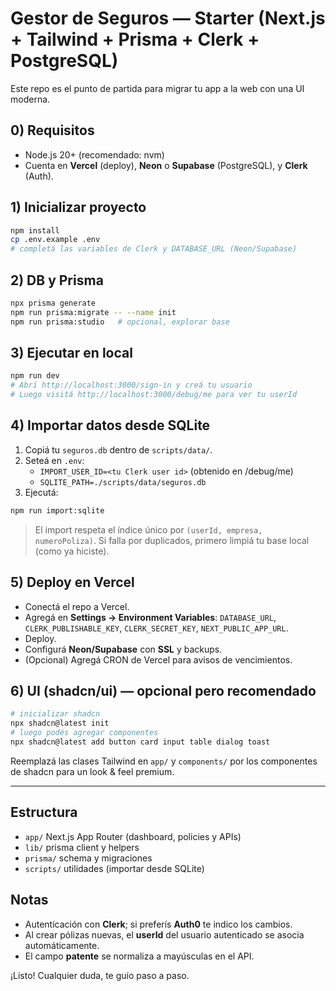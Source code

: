 # Gestor de Seguros — Starter (Next.js + Tailwind + Prisma + Clerk + PostgreSQL)

Este repo es el punto de partida para migrar tu app a la web con una UI moderna.

## 0) Requisitos
- Node.js 20+ (recomendado: nvm)
- Cuenta en **Vercel** (deploy), **Neon** o **Supabase** (PostgreSQL), y **Clerk** (Auth).

## 1) Inicializar proyecto
```bash
npm install
cp .env.example .env
# completá las variables de Clerk y DATABASE_URL (Neon/Supabase)
```

## 2) DB y Prisma
```bash
npx prisma generate
npm run prisma:migrate -- --name init
npm run prisma:studio   # opcional, explorar base
```

## 3) Ejecutar en local
```bash
npm run dev
# Abrí http://localhost:3000/sign-in y creá tu usuario
# Luego visitá http://localhost:3000/debug/me para ver tu userId
```

## 4) Importar datos desde SQLite
1. Copiá tu `seguros.db` dentro de `scripts/data/`.
2. Seteá en `.env`:
   - `IMPORT_USER_ID=<tu Clerk user id>` (obtenido en /debug/me)
   - `SQLITE_PATH=./scripts/data/seguros.db`
3. Ejecutá:
```bash
npm run import:sqlite
```

> El import respeta el índice único por `(userId, empresa, numeroPoliza)`. Si falla por duplicados, primero limpiá tu base local (como ya hiciste).

## 5) Deploy en Vercel
- Conectá el repo a Vercel.
- Agregá en **Settings → Environment Variables**: `DATABASE_URL`, `CLERK_PUBLISHABLE_KEY`, `CLERK_SECRET_KEY`, `NEXT_PUBLIC_APP_URL`.
- Deploy.
- Configurá **Neon/Supabase** con **SSL** y backups.
- (Opcional) Agregá CRON de Vercel para avisos de vencimientos.

## 6) UI (shadcn/ui) — opcional pero recomendado
```bash
# inicializar shadcn
npx shadcn@latest init
# luego podés agregar componentes
npx shadcn@latest add button card input table dialog toast
```
Reemplazá las clases Tailwind en `app/` y `components/` por los componentes de shadcn para un look & feel premium.

---

## Estructura
- `app/` Next.js App Router (dashboard, policies y APIs)
- `lib/` prisma client y helpers
- `prisma/` schema y migraciones
- `scripts/` utilidades (importar desde SQLite)

## Notas
- Autenticación con **Clerk**; si preferís **Auth0** te indico los cambios.
- Al crear pólizas nuevas, el **userId** del usuario autenticado se asocia automáticamente.
- El campo **patente** se normaliza a mayúsculas en el API.

¡Listo! Cualquier duda, te guío paso a paso.
